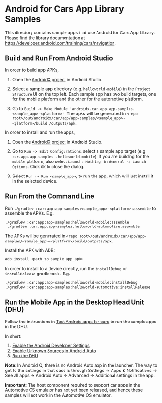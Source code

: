 Android for Cars App Library Samples
===========================================
This directory contains sample apps that use Android for Cars App Library.
Please find the library documentation at https://developer.android.com/training/cars/navigation.

Build and Run From Android Studio
-----------------------
In order to build app APKs,

1. Open the [AndroidX project][5] in Android Studio.

2. Select a sample app directory (e.g. `helloworld-mobile`) in the `Project Structure` UI on the top
 left. Each sample app has two build targets, one for the mobile platform and the other for the
  automotive platform.

3. Go to `Build -> Make Module 'androidx.car.app.app-samples.<sample_app>-<platform>'`. The apks
 will be generated in `<repo root>/out/androidx/car/app/app-samples/<sample_app>-<platform>/build
 /outputs/apk`.

In order to install and run the apps,

1. Open the [AndroidX project][5] in Android Studio.

2. Go to `Run -> Edit Configurations`, select a sample app target (e.g. `car.app.app-samples
.helloworld-mobile`). If you are building for the `mobile` platform, also select `Launch: Nothing
` in `General -> Launch Options`. Click `OK` to close the dialog.

3. Select `Run -> Run <sample_app>`, to run the app, which will just install it in the selected
 device.

Run From the Command Line
---------------------
Run `./gradlew :car:app:app-samples:<sample_app>-<platform>:assemble` to assemble the APKs. E.g.

```bash
./gradlew :car:app:app-samples:helloworld-mobile:assemble
 ./gradlew :car:app:app-samples:helloworld-automotive:assemble
```

The APKs will be generated in `<repo root>/out/androidx/car/app/app-samples/<sample_app>-<platform>/build/outputs/apk`.

Install the APK with ADB:

```bash
adb install <path_to_sample_app_apk>
```

In order to install to a device directly, run the `installDebug` or `installRelease` gradle task
. E.g.

```bash
./gradlew :car:app:app-samples:helloworld-mobile:installDebug
./gradlew :car:app:app-samples:helloworld-automotive:installRelease
```

Run the Mobile App in the Desktop Head Unit (DHU)
-------------------------------------------
Follow the instructions in [Test Android apps for cars][1] to run the sample apps in the DHU.

In short:

1. [Enable the Android Developer Settings][2]
2. [Enable Unknown Sources in Android Auto][3]
3. [Run the DHU][4]

**Note**: In Android Q, there is no Android Auto app in the launcher. The way to get to the settings in that case is through Settings -> Apps & Notifications -> See all apps -> Android Auto -> Advanced -> Additional settings in the app.

**Important**: The host component required to support car apps in the Automotive OS emulator has not yet been released, and hence these samples will not work in the Automotive OS emulator.

[1]: https://developer.android.com/training/cars/testing
[2]: https://developer.android.com/studio/debug/dev-options
[3]: https://developer.android.com/training/cars/testing#step1
[4]: https://developer.android.com/training/cars/testing#running-dhu
[5]: https://android.googlesource.com/platform/frameworks/support/+/ac0c1d466abcfdcab2babb2e10eca574247e3c92/README.md#using-android-studio
